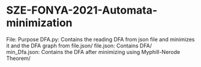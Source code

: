 # SZE-FONYA-2021-Automata-minimization
File: Purpose 
DFA.py:	Contains the reading DFA from json file and minimizes it and the DFA graph from file.json/ 
file.json: Contains DFA/	
min_Dfa.json: Contains the DFA after minimizing using Myphill-Nerode Theorem/	


